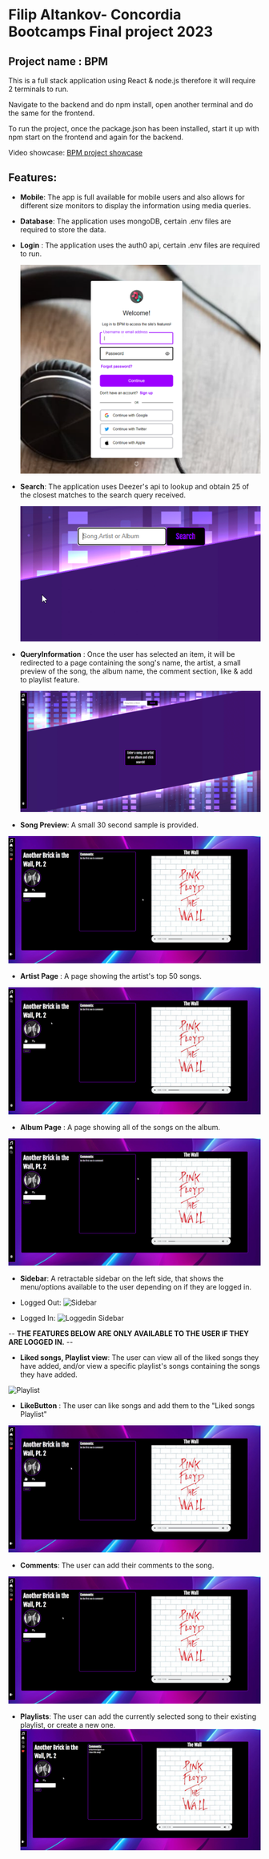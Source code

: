# Filip Altankov- Concordia Bootcamps Final project 2023

## Project name : BPM

This is a full stack application using React & node.js therefore it will require 2 terminals to run.

Navigate to the backend and do npm install, open another terminal and do the same for the frontend.

To run the project, once the package.json has been installed, start it up with npm start on the frontend and again for the backend.

Video showcase: [BPM project showcase](youtube.com)

## Features:

- **Mobile**: The app is full available for mobile users and also allows for different size monitors to display the information using media queries.
- **Database**: The application uses mongoDB, certain .env files are required to store the data.
- **Login** : The application uses the auth0 api, certain .env files are required to run.

  ![LoginPicture](./readme%20Assets/login.png)

- **Search**: The application uses Deezer's api to lookup and obtain 25 of the closest matches to the search query received.

  ![Search](./readme%20Assets/search.png)

- **QueryInformation** : Once the user has selected an item, it will be redirected to a page containing the song's name, the artist, a small preview of the song, the album name, the comment section, like & add to playlist feature.

  ![Search Results](./readme%20Assets/Query%20Information.gif)

- **Song Preview**: A small 30 second sample is provided.

![Song Preview](./readme%20Assets/Song%20Preview.gif)

- **Artist Page** : A page showing the artist's top 50 songs.

![Artist Page](./readme%20Assets/Artist%20tracks.gif)

- **Album Page** : A page showing all of the songs on the album.

![Album tracks](./readme%20Assets/Album%20tracks.gif)

- **Sidebar**: A retractable sidebar on the left side, that shows the menu/options available to the user depending on if they are logged in.

- Logged Out: ![Sidebar](./readme%20Assets//Sidebar.gif)

- Logged In: ![Loggedin Sidebar](./readme%20Assets/Logged%20In%20Sidebar.gif)

-- **THE FEATURES BELOW ARE ONLY AVAILABLE TO THE USER IF THEY ARE LOGGED IN.** --

- **Liked songs, Playlist view**: The user can view all of the liked songs they have added, and/or view a specific playlist's songs containing the songs they have added.

![Playlist](./readme%20Assets/Playlists.gif)

- **LikeButton** : The user can like songs and add them to the "Liked songs Playlist"

![LikeButton](./readme%20Assets/Liked%20Song.gif)

- **Comments**: The user can add their comments to the song.

![Comments](./readme%20Assets//Comments.gif)

- **Playlists**: The user can add the currently selected song to their existing playlist, or create a new one.
  ![Createplaylist](./readme%20Assets/AddCreate%20Playlist.gif)
